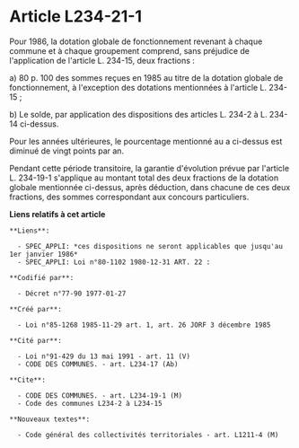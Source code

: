 # Article L234-21-1

Pour 1986, la dotation globale de fonctionnement revenant à chaque commune et à chaque groupement comprend, sans préjudice de
l'application de l'article L. 234-15, deux fractions :

a) 80 p. 100 des sommes reçues en 1985 au titre de la dotation globale de fonctionnement, à l'exception des dotations
mentionnées à l'article L. 234-15 ;

b) Le solde, par application des dispositions des articles L. 234-2 à L. 234-14 ci-dessus.

Pour les années ultérieures, le pourcentage mentionné au a ci-dessus est diminué de vingt points par an.

Pendant cette période transitoire, la garantie d'évolution prévue par l'article L. 234-19-1 s'applique au montant total des
deux fractions de la dotation globale mentionnée ci-dessus, après déduction, dans chacune de ces deux fractions, des sommes
correspondant aux concours particuliers.

**Liens relatifs à cet article**

	**Liens**:

	  - SPEC_APPLI: *ces dispositions ne seront applicables que jusqu'au 1er janvier 1986*
	  - SPEC_APPLI: Loi n°80-1102 1980-12-31 ART. 22 :

	**Codifié par**:

	  - Décret n°77-90 1977-01-27

	**Créé par**:

	  - Loi n°85-1268 1985-11-29 art. 1, art. 26 JORF 3 décembre 1985

	**Cité par**:

	  - Loi n°91-429 du 13 mai 1991 - art. 11 (V)
	  - CODE DES COMMUNES. - art. L234-17 (Ab)

	**Cite**:

	  - CODE DES COMMUNES. - art. L234-19-1 (M)
	  - Code des communes L234-2 à L234-15

	**Nouveaux textes**:

	  - Code général des collectivités territoriales - art. L1211-4 (M)
